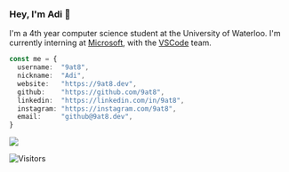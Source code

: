 ### Hey, I'm Adi :wave:

I'm a 4th year computer science student at the University of Waterloo. I'm currently interning at [Microsoft](https://github.com/microsoft), with the [VSCode](https://github.com/microsoft/vscode) team.

```typescript
const me = {
  username:  "9at8",
  nickname:  "Adi",
  website:   "https://9at8.dev",
  github:    "https://github.com/9at8",
  linkedin:  "https://linkedin.com/in/9at8",
  instagram: "https://instagram.com/9at8",
  email:     "github@9at8.dev",
}
```

<img src="https://github-readme-stats.vercel.app/api?username=9at8&show_icons=true" />

![Visitors](https://visitor-badge.laobi.icu/badge?page_id=9at8.9at8)
